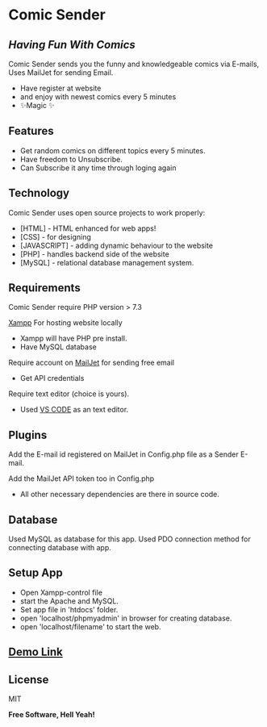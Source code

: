 # Comic Sender
## _Having Fun With Comics_




Comic Sender sends you the funny and knowledgeable comics via E-mails,
Uses MailJet for sending Email.

- Have register at website
- and enjoy with newest comics every 5 minutes
- ✨Magic ✨

## Features

- Get random comics on different topics every 5 minutes.
- Have freedom to Unsubscribe.
- Can Subscribe it any time through loging again





## Technology

Comic Sender uses  open source projects to work properly:

- [HTML] - HTML enhanced for web apps!
- [CSS] - for designing
- [JAVASCRIPT] - adding dynamic behaviour to the website
- [PHP] - handles backend side of the website
- [MySQL] - relational database management system.



## Requirements

Comic Sender require PHP version > 7.3

[Xampp](https://www.apachefriends.org/download.html) For hosting website locally
- Xampp will have PHP pre install.
- Have MySQL database

Require account on [MailJet](https://www.mailjet.com/) for sending free email
- Get API credentials

Require text editor (choice is yours).
- Used [VS CODE](https://code.visualstudio.com/download) as an text editor.



## Plugins

Add the E-mail id registered on MailJet in Config.php file as a Sender E-mail.

Add the MailJet API token too in Config.php
- All other necessary dependencies are there in source code.


## Database
Used MySQL as database for this app.
Used PDO connection method for connecting database with app.



## Setup App
- Open Xampp-control file
- start the Apache and MySQL.
- Set app file in 'htdocs' folder.
- open 'localhost/phpmyadmin' in browser for creating database.
- open 'localhost/filename' to start the web.


## [Demo Link](https://comic-sender.000webhostapp.com/)

## License

MIT

**Free Software, Hell Yeah!**

